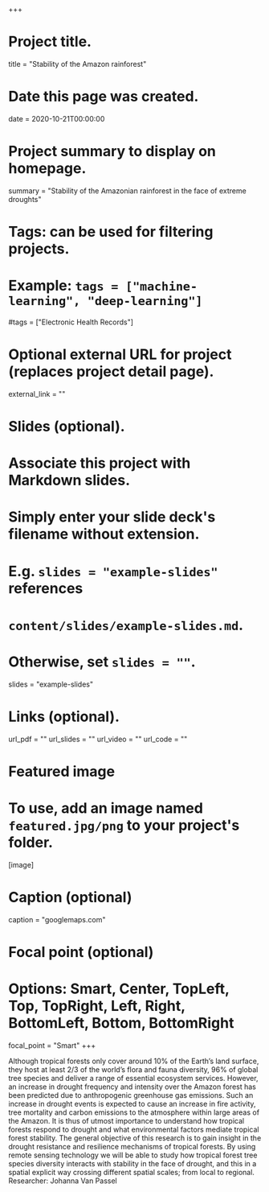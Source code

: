 +++
# Project title.
title = "Stability of the Amazon rainforest"

# Date this page was created.
date = 2020-10-21T00:00:00

# Project summary to display on homepage.
summary = "Stability of the Amazonian rainforest in the face of extreme droughts"

# Tags: can be used for filtering projects.
# Example: `tags = ["machine-learning", "deep-learning"]`
#tags = ["Electronic Health Records"]

# Optional external URL for project (replaces project detail page).
external_link = ""

# Slides (optional).
#   Associate this project with Markdown slides.
#   Simply enter your slide deck's filename without extension.
#   E.g. `slides = "example-slides"` references 
#   `content/slides/example-slides.md`.
#   Otherwise, set `slides = ""`.
slides = "example-slides"

# Links (optional).
url_pdf = ""
url_slides = ""
url_video = ""
url_code = ""


# Featured image
# To use, add an image named `featured.jpg/png` to your project's folder. 
[image]
  # Caption (optional)
   caption = "googlemaps.com"
  
  # Focal point (optional)
  # Options: Smart, Center, TopLeft, Top, TopRight, Left, Right, BottomLeft, Bottom, BottomRight
  focal_point = "Smart"
+++

Although tropical forests only cover around 10% of the Earth’s land surface, they host at least 2/3 of the world’s flora and fauna diversity, 96% of global tree species and deliver a range of essential ecosystem services. However, an increase in drought frequency and intensity over the Amazon forest has been predicted due to anthropogenic greenhouse gas emissions. Such an increase in drought events is expected to cause an increase in fire activity, tree mortality and carbon emissions to the atmosphere within large areas of the Amazon. It is thus of utmost importance to understand how tropical forests respond to drought and what environmental factors mediate tropical forest stability. The general objective of this research is to gain insight in the drought resistance and resilience mechanisms of tropical forests. By using remote sensing technology we will be able to study how tropical forest tree species diversity interacts with stability in the face of drought, and this in a spatial explicit way crossing different spatial scales; from local to regional.
Researcher: Johanna Van Passel

